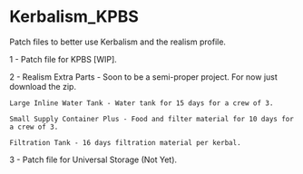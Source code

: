 # Kerbalism_KPBS
Patch files to better use Kerbalism and the realism profile.


1 - Patch file for KPBS [WIP].

2 - Realism Extra Parts - Soon to be a semi-proper project. For now just download the zip.

    Large Inline Water Tank - Water tank for 15 days for a crew of 3.
  
    Small Supply Container Plus - Food and filter material for 10 days for a crew of 3.
  
    Filtration Tank - 16 days filtration material per kerbal.
  

3 - Patch file for Universal Storage (Not Yet).

